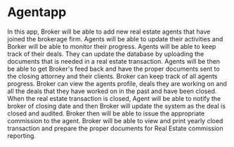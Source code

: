 # Agentapp
In this app, Broker will be able to add new real estate agents that have joined the brokerage firm. Agents will be able to update their activities and Borker will be able to monitor their progress. 
 Agents will be able to keep track of their deals. They can update the database by uploading the documents that is needed in a real estate transaction. Agents will be then be able to get Broker's feed back and have the proper documents sent to the closing attorney and their clients.
 Broker can keep track of all agents progress. Broker can view the agents profile, deals they are working on and all the deals that they have worked on in the past and have been closed. 
 When the real estate transaction is closed, Agent will be able to notify the broker of closing date and then Broker will update the system as the deal is closed and audited. 
 Broker then will be able to issue the appropriate commission to the agent.
 Broker will be able to view and print yearly cloed transaction and prepare the proper documents for Real Estate commission reporting.
